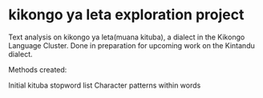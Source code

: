 # kikongo ya leta exploration project


Text analysis on kikongo ya leta(muana kituba), a dialect in the Kikongo Language Cluster.
Done in preparation for upcoming work on the Kintandu dialect.

Methods created:

Initial kituba stopword list
Character patterns within words
